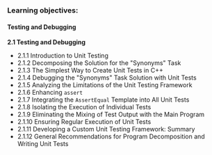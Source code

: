 ### Learning objectives:

#### Testing and Debugging

**2.1 Testing and Debugging**
- 2.1.1 Introduction to Unit Testing
- 2.1.2 Decomposing the Solution for the "Synonyms" Task
- 2.1.3 The Simplest Way to Create Unit Tests in C++
- 2.1.4 Debugging the "Synonyms" Task Solution with Unit Tests
- 2.1.5 Analyzing the Limitations of the Unit Testing Framework
- 2.1.6 Enhancing `assert`
- 2.1.7 Integrating the `AssertEqual` Template into All Unit Tests
- 2.1.8 Isolating the Execution of Individual Tests
- 2.1.9 Eliminating the Mixing of Test Output with the Main Program
- 2.1.10 Ensuring Regular Execution of Unit Tests
- 2.1.11 Developing a Custom Unit Testing Framework: Summary
- 2.1.12 General Recommendations for Program Decomposition and Writing Unit Tests